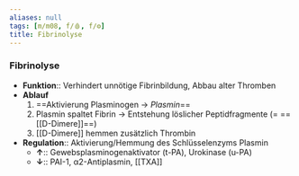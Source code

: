 ```yaml
---
aliases: null
tags: [m/m08, f/🩸, f/⚙️]
title: Fibrinolyse
---
```

### Fibrinolyse
- **Funktion**:: Verhindert unnötige Fibrinbildung, Abbau alter Thromben
- **Ablauf**
    1. ==Aktivierung Plasminogen → *Plasmin*==
    2. Plasmin spaltet Fibrin → Entstehung löslicher Peptidfragmente (= ==[[D-Dimere]]==)
    3. [[D-Dimere]] hemmen zusätzlich Thrombin
- **Regulation**:: Aktivierung/Hemmung des Schlüsselenzyms Plasmin
	- **↑**:: Gewebsplasminogenaktivator (t-PA), Urokinase (u-PA)
	- **↓**:: PAI-1, α2-Antiplasmin, [[TXA]]
